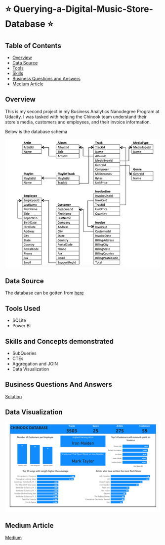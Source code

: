 # ⭐ Querying-a-Digital-Music-Store-Database ⭐

## Table of Contents
- [Overview](https://github.com/Ratafar22/Querying-a-Digital-Music-Store-Database#overview)
- [Data Source](https://github.com/Ratafar22/Querying-a-Digital-Music-Store-Database#data-source)
- [Tools](https://github.com/Ratafar22/Querying-a-Digital-Music-Store-Database#tools-used)
- [Skills](https://github.com/Ratafar22/Querying-a-Digital-Music-Store-Database#skills-and-concepts-demonstrated)
- [Business Questions and Answers](https://github.com/Ratafar22/Querying-a-Digital-Music-Store-Database#business-questions-and-answers)
- [Medium Article](https://github.com/Ratafar22/Querying-a-Digital-Music-Store-Database#medium-article)

## Overview
This is my second project in my Business Analytics Nanodegree Program at Udacity. I was tasked with helping the Chinook team understand their store's media, customers and employees, and their invoice information.

Below is the database schema

![](Chinook_Schema.JPG)

## Data Source 
The database can be gotten from [here](Chinook.db)

## Tools Used
- SQLite
- Power BI
  
## Skills and Concepts demonstrated
- SubQueries
- CTEs
- Aggregation and JOIN
- Data Visualization
  
## Business Questions And Answers

[Solution](https://github.com/Ratafar22/Querying-a-Digital-Music-Store-Database/blob/main/Business%20Questions%20and%20Answers.md)

## Data Visualization

![](https://github.com/Ratafar22/Querying-a-Digital-Music-Store-Database/blob/main/Chinook%20Music%20Store1.jpg)

## Medium Article

[Medium]()
